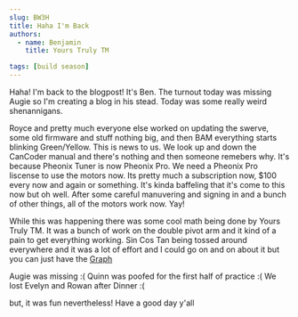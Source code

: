 ```yaml
---
slug: BW3H
title: Haha I'm Back
authors:
  - name: Benjamin
    title: Yours Truly TM

tags: [build season]
---
```


Haha! I'm back to the blogpost! It's Ben. The turnout today was missing Augie so I'm creating a blog in his stead. Today was some really weird shenannigans.

Royce and pretty much everyone else worked on updating the swerve, some old firmware and stuff nothing big, and then BAM everything 
starts blinking Green/Yellow. This is news to us. We look up and down the CanCoder manual and there's nothing and then someone remebers
why. It's because Pheonix Tuner is now Pheonix Pro. We need a Pheonix Pro liscense to use the motors now. Its pretty much a 
subscription now, $100 every now and again or something. It's kinda baffeling that it's come to this now but oh well. After some 
careful manuvering and signing in and a bunch of other things, all of the motors work now. Yay!

While this was happening there was some cool math being done by Yours Truly TM. It was a bunch of work on the double pivot arm and it
kind of a pain to get everything working. Sin Cos Tan being tossed around everywhere and it was a lot of effort and I could go on and 
on about it but you can just have the [Graph](www.desmos.com/calculator/ozocgcon3w)

Augie was missing :(
Quinn was poofed for the first half of practice :(
We lost Evelyn and Rowan after Dinner :(

but, it was fun nevertheless! Have a good day y'all